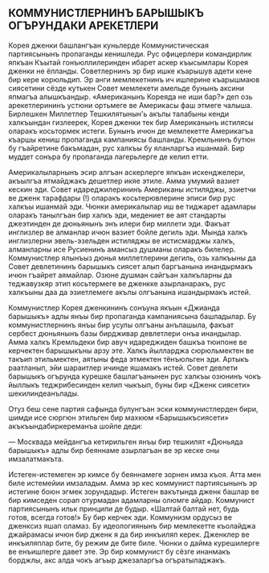 ## КОММУНИСТЛЕРНИНЪ БАРЫШЫКЪ ОГЪРУНДАКИ АРЕКЕТЛЕРИ

Корея дженки башлангъан куньлерде Коммунистическая партиясынынъ пропаганды кенишледи.
Рус офицерлери командирлик япкъан Къытай гонъюллилеринден ибарет аскер къысымлары Корея дженки не ёлланды.
Советлернинъ эр бир ишке къарышув адети кене бир кере корюльдип.
Эр анги мемлекетнинъ ич ишлерине къарышмаюв сиясетини сёзде кутькен Совет мемлекети амельде бунынъ аксини япмагъа алышкъандыр.
«Американынъ Кореяда не иши бар?» деп озь арекетлерининъ устюни ортьмеге ве Америкасы фаш этмеге чалыша.
Бирлешкен Миллетлер Тешкилятынын'ь акълы талабыны кенди халкъындан гизлеерек, Корея дженки тек бир Американынъ истилясы оларакъ косьтормек истеги.
Бунынъ ичюн де мемлекетте Америкагъа къаршы кениш пропаганда кампаниясы башланды.
Кремльнинъ бутюн бу гъайретине бакъмадан, рус халкъы бу яланларгъа ишанмай.
Бир муддет сонъра бу пропаганда лагерьлерге де келип етти.

Америкалыларнынъ эсир алгъан аскерлерге япкъан искенджелери, акъылгъа ятмайджакъ дешетлер икяе этиле.
Амма умумий вазиет кескин эди.
Совет идареджилерининъ Американы истиляджы, эзиетчи ве дженк тарафдары (!) оларакъ косьтерювлерине эписи бир рус халкъы ишанмай эди.
Чюнки америкалылар иш ве тиджарет адамлары оларакъ танылгъан бир халкъ эди, медениет ве аят стандарты джеэтинден де дюньянынъ энъ илери бир миллети эди.
Факъат инглизлер ве алманлар ичюн вазиет бойле дегиль эди.
Мында халкъ инглизлерни эвель-эзельден истиляджы ве истисмарджы халкъ, алманларны исе Русиенинъ амансыз душманы оларакъ билелер.
Коммунистлер ялынъыз дюнья миллетлерини дегиль, озь халкъыны да Совет девлетининъ барышыкъ сиясет алып баргъанына инандырмакъ ичюн гъайрет аямайлар.
Озюне душман сайгъан халкъларны да теджавузкяр этип косьтермеге ве дженкке азырланаракъ, рус халкъыны даа да эзиетлемеге акълы олгъанына ишандырмакъ истей.

Коммунистлер Корея дженкининъ сонъуна якъын «Джианда барышыкъ» адлы янъы бир пропаганда кампаниясына башладылар.
Бу коммунистлернинъ янъы бир усулы олгъаны анълашыла, факъат сербест дюньянынъ базы бирдживар девлетлери онъа инандылар.
Амма халкъ Кремльдеки бир авуч идареджиден башкъа тюипоне ве керчектен барышыкъны арзу эте.
Халкъ йылларджа сюрюльмектен ве такъип этильмектен, аятыны феда этмектен тёнъюльген эди.
Артыкъ раатланып, эйи шараитлер ичинде яшамакъ истей.
Совет девлети барышыкъ огърунда курешке башлагъанынен рус халкъы озюнинъ чокъ йыллыкъ теджрибесинден келип чыкъып, буны бир «Дженк сиясети» шекилиндеанълады.

Отуз беш сене партия сафында булунгъан эски коммунистлерден бири, шимди исе сюргюн этильген бир махкюм «Барышыкъсиясети» акъкъындабиркереманъа шойле деди:

— Москвада мейдангъа кетирильген янъы бир тешкилят «Дюньяда барышыкъ» адлы бир беяннаме азырлагъан ве эр кеске оны имзалатмакъта.

Истеген-истемеген эр кимсе бу беяннамеге зорнен имза къоя.
Атта мен биле истемейии имзаладым.
Амма эр кес коммунист партиясынынъ эр истегине боюн эгмек зорундадыр.
Истеген вакътында дженк башлар ве бир кимседен сорап отурмадан адамларны олюмге айдар.
Коммунист партиясынынъ ильк принципи де будыр.
«Шалтай балтай нет, будь готов, всегда готов!»
Бу бир керчек эди.
Коммунизм ордусыз ве дженксиз яшап оламаз.
Бу идеологиянынъ бир мемлекетте къолайджа джайрамасы ичюн бир дженк я да бир инкъиляп керек.
Дженклер ве инкъиляплар бите, бу режим де бите биле.
Чюнки о дайма курешилерге ве енъишлерге давет эте.
Эр бир коммунист бу сёзге инанмакъ борджлы, акс алда чокъ агъыр джезаларгъа огъратыладжакъ.
